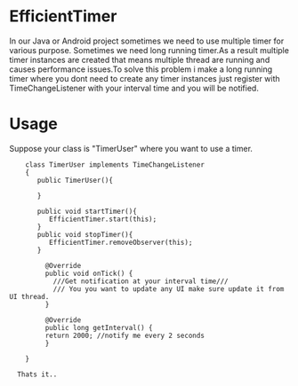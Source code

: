 # EfficientTimer
In our Java or Android project sometimes we need to use multiple timer for various purpose. Sometimes we need long running timer.As a result multiple timer instances are created that means multiple thread are running and causes performance issues.To solve this problem i make a long running timer where you dont need to create any timer instances just register with TimeChangeListener with your interval time and you will be notified.
 
  # Usage

  Suppose your class is "TimerUser"  where you want to use a timer. 
        
        class TimerUser implements TimeChangeListener
        {
           public TimerUser(){
           
           }
           
           public void startTimer(){
              EfficientTimer.start(this);
           }
           public void stopTimer(){
              EfficientTimer.removeObserver(this);
           }
        
             @Override
             public void onTick() {
               ///Get notification at your interval time///
               /// You you want to update any UI make sure update it from UI thread.
             }

             @Override
             public long getInterval() {
             return 2000; //notify me every 2 seconds
             }
        
        }
      
      Thats it..
